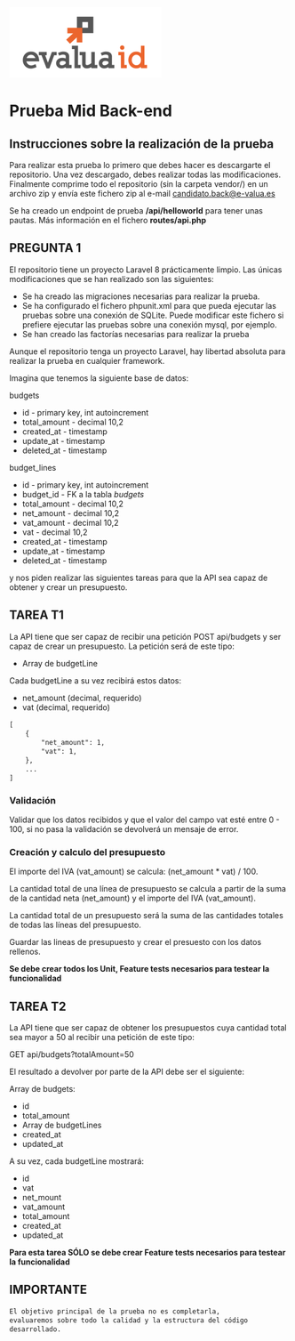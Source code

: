 <img alt="Evalua logo" src="public/logo_e.png"/>


# Prueba Mid Back-end

## Instrucciones sobre la realización de la prueba
Para realizar esta prueba lo primero que debes hacer es descargarte el repositorio. Una vez descargado, debes realizar todas las modificaciones. Finalmente comprime todo el repositorio (sin la carpeta vendor/) en un archivo zip y envía este fichero zip al e-mail candidato.back@e-valua.es

Se ha creado un endpoint de prueba **/api/helloworld** para tener unas pautas. Más información en el fichero **routes/api.php**

## PREGUNTA 1


El repositorio tiene un proyecto Laravel 8 prácticamente limpio. Las únicas modificaciones que se han realizado son las siguientes:

- Se ha creado las migraciones necesarias para realizar la prueba.
- Se ha configurado el fichero phpunit.xml para que pueda ejecutar las pruebas sobre una conexión de SQLite. Puede modificar este fichero si prefiere ejecutar las pruebas sobre una conexión mysql, por ejemplo.
- Se han creado las factorías necesarias para realizar la prueba

Aunque el repositorio tenga un proyecto Laravel, hay libertad absoluta para realizar la prueba en cualquier framework.

Imagina que tenemos la siguiente base de datos:

budgets

- id - primary key, int autoincrement
- total_amount - decimal 10,2
- created_at - timestamp
- update_at - timestamp
- deleted_at - timestamp

budget_lines

- id - primary key, int autoincrement
- budget_id - FK a la tabla *budgets*
- total_amount - decimal 10,2
- net_amount - decimal 10,2
- vat_amount - decimal 10,2
- vat - decimal 10,2
- created_at - timestamp
- update_at - timestamp
- deleted_at - timestamp

y nos piden realizar las siguientes tareas para que la API sea capaz de obtener y crear un presupuesto.

## TAREA T1

La API tiene que ser capaz de recibir una petición POST api/budgets y ser capaz de crear un presupuesto. La petición será de este tipo:

- Array de budgetLine

Cada budgetLine a su vez recibirá estos datos:

- net_amount (decimal, requerido)
- vat (decimal, requerido)

```
[
	{
		"net_amount": 1,
		"vat": 1,
	},
	...
]
```

### Validación
Validar que los datos recibidos y que el valor del campo vat esté entre 0 - 100, si no pasa la validación se devolverá un mensaje de error.

### Creación y calculo del presupuesto
El importe del IVA (vat_amount) se calcula: (net_amount * vat) / 100.

La cantidad total de una línea de presupuesto se calcula a partir de la suma de la cantidad neta (net_amount) y el importe del IVA (vat_amount).

La cantidad total de un presupuesto será la suma de las cantidades totales de todas las líneas del presupuesto.

Guardar las lineas de presupuesto y crear el presuesto con los datos rellenos.

**Se debe crear todos los Unit, Feature tests necesarios para testear la funcionalidad**

## TAREA T2

La API tiene que ser capaz de obtener los presupuestos cuya cantidad total sea mayor a 50 al recibir una petición de este tipo:

GET api/budgets?totalAmount=50

El resultado a devolver por parte de la API debe ser el siguiente:

Array de budgets:
- id
- total_amount
- Array de budgetLines
- created_at
- updated_at

A su vez, cada budgetLine mostrará:

- id
- vat
- net_mount
- vat_amount
- total_amount
- created_at
- updated_at

**Para esta tarea SÓLO se debe crear Feature tests necesarios para testear la funcionalidad**


## IMPORTANTE


```
El objetivo principal de la prueba no es completarla,
evaluaremos sobre todo la calidad y la estructura del código desarrollado.
```